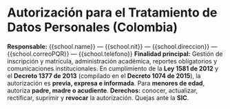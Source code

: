 # Autorización para el Tratamiento de Datos Personales (Colombia)
**Responsable:** {{school.name}} — {{school.nit}} — {{school.direccion}} — {{school.correoPQR}} — {{school.telefono}}
**Finalidad principal:** Gestión de inscripción y matrícula, administración académica, reportes obligatorios y comunicaciones institucionales.
En cumplimiento de la **Ley 1581 de 2012** y el **Decreto 1377 de 2013** (compilado en el **Decreto 1074 de 2015**), la autorización es **previa, expresa e informada**. Para **menores de edad**, autoriza **padre, madre o acudiente**.
**Derechos:** conocer, actualizar, rectificar, suprimir y **revocar** la autorización. Quejas ante la **SIC**.
